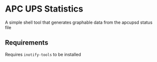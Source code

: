 # APC UPS Statistics

A simple shell tool that generates graphable data from the apcupsd status file


## Requirements

Requires `inotify-tools` to be installed
